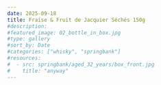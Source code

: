 ```yaml
---
date: 2025-09-18
title: Fraise & Fruit de Jacquier Séchés 150g
#description: 
#featured_image: 02_bottle_in_box.jpg
#type: gallery
#sort_by: Date
#categories: ["whisky", "springbank"]
#resources:
#  - src: springbank/aged_32_years/box_front.jpg
#    title: "anyway"
---
```

